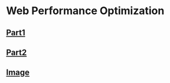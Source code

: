 # Web Performance Optimization

## [Part1](https://github.com/numeru/web-performance-optimization/tree/main/part1)

## [Part2](https://github.com/numeru/web-performance-optimization/tree/main/part2)

## [Image](https://github.com/numeru/web-performance-optimization/tree/main/study/image)
